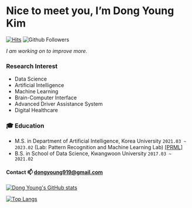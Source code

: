 # Nice to meet you, I’m Dong Young Kim

[![Hits](https://hits.seeyoufarm.com/api/count/incr/badge.svg?tab=repositories&url=https%3A%2F%2Fgithub.com%2FKDongYoung&count_bg=%2379C83D&title_bg=%23555555&icon=&icon_color=%23E7E7E7&title=hits&edge_flat=false)](https://hits.seeyoufarm.com)
![Github Followers](https://img.shields.io/github/followers/KDongYoung?style=plastic) 

*I am working on to improve more.*

### Research Interest
- Data Science
- Artificial Intelligence
- Machine Learning
- Brain-Computer Interface
- Advanced Driver Assistance System
- Digital Healthcare

### :mortar_board: Education
- M.S. in Department of Artificial Intelligence, Korea University `2021.03 ~ 2023.02`
  (Lab: Pattern Recognition and Machine Learning Lab) [\[PRML\]](http://ibi.korea.ac.kr/)
- B.S. in School of Data Science, Kwangwoon University `2017.03 ~ 2021.02`

#### Contact 📫 dongyoung919@gmail.com


[![Dong Young's GitHub stats](https://github-readme-stats.vercel.app/api?username=KDongYoung)](https://github.com/KDongYoung)

[![Top Langs](https://github-readme-stats.vercel.app/api/top-langs/?username=KDongYoung&layout=compact)](https://github.com/KDongYoung)


